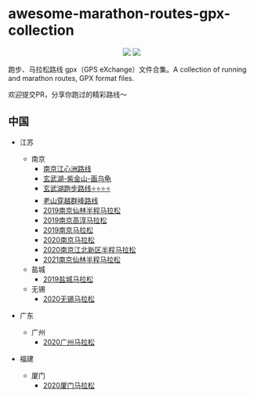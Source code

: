 # awesome-marathon-routes-gpx-collection
<p align="center">
  <img src="https://img.shields.io/badge/Cities-5-green"/>
  <img src="https://img.shields.io/badge/Routes-14-red"/>
</p>

跑步、马拉松路线 gpx（GPS eXchange）文件合集。A collection of running and marathon routes, GPX format files.

欢迎提交PR，分享你跑过的精彩路线～

## 中国

- 江苏
  - 南京
    - [南京江心洲路线](./China/Jiangshu/Nanjing/南京江心洲.gpx)
    - [玄武湖-紫金山-画乌龟](./China/Jiangshu/Nanjing/玄武湖-紫金山-画乌龟.gpx)
    - [玄武湖跑步路线:star::star::star::star:](./China/Jiangshu/Nanjing/玄武湖跑步.gpx)
    - [老山穿越群峰路线](./China/Jiangshu/Nanjing/老山穿越群峰.gpx)
    - [2019南京仙林半程马拉松](./China/Jiangshu/Nanjing/2019南京仙林半程马拉松.gpx)
    - [2019南京高淳马拉松](./China/Jiangshu/Nanjing/2019-Nanjing-Gaochun-marathon.gpx)
    - [2019南京马拉松](./China/Jiangshu/Nanjing/2019南京马拉松.gpx)
    - [2020南京马拉松](./China/Jiangshu/Nanjing/2020-Nanjing-marathon.gpx)
    - [2020南京江北新区半程马拉松](./China/Jiangshu/Nanjing/2020江北新区半程马拉松.gpx)
    - [2021南京仙林半程马拉松](./China/Jiangshu/Nanjing/2021-Nanjing-Xianlin-half-marathon.gpx)
  - 盐城
    - [2019盐城马拉松](./China/Jiangshu/Yancheng/2019-Yancheng-marathon.gpx)
  - 无锡	
    - [2020无锡马拉松](./China/Jiangshu/Wuxi/2020-Wuxi-marathon.gpx)

- 广东
  - 广州
    - [2020广州马拉松](./China/Guangdong/Guangzhou/2020-Guangzhou-marathon.gpx)

- 福建
  - 厦门
    - [2020厦门马拉松](./China/Fujian/Xiamen/2020-Xiamen-marathon.gpx)








